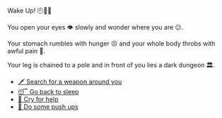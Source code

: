  Wake Up! 🕙🛌🏽

 You open your eyes 👁️ slowly and wonder where you are 😕.

 Your stomach rumbles with hunger 😣 and your whole body throbs with awful pain 🤕.

 Your leg is chained to a pole and in front of you lies a dark dungeon 🏛️.

- [🗡️ Search for a weapon around you](../3/3.md)
- [😴 Go back to sleep](0-B.md)
- [📢 Cry for help](0-C.md)
- [💪 Do some push ups](0-D.md)